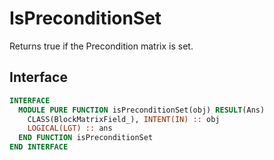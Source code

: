 # IsPreconditionSet

Returns true if the Precondition matrix is set.

## Interface

```fortran
INTERFACE
  MODULE PURE FUNCTION isPreconditionSet(obj) RESULT(Ans)
    CLASS(BlockMatrixField_), INTENT(IN) :: obj
    LOGICAL(LGT) :: ans
  END FUNCTION isPreconditionSet
END INTERFACE
```

